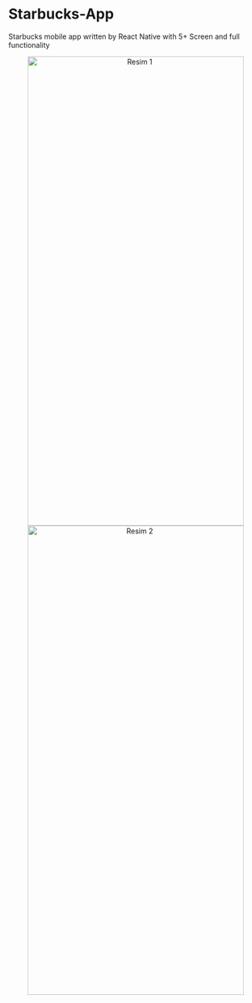 # Starbucks-App
Starbucks mobile app written by React Native with  5+ Screen and full functionality
<p align="center">



<div align="center">
  <img src="https://github-production-user-asset-6210df.s3.amazonaws.com/80812122/246628619-64870ac6-a58d-4a54-99e7-b7338814a335.png" width="428" height="929" alt="Resim 1">
</div>
<div align="center">
  <img src="https://github-production-user-asset-6210df.s3.amazonaws.com/80812122/246628676-2ec76565-f1d1-46ff-979b-e20f611421bb.png" width="428" height="929" alt="Resim 2">
</div>

</p>
